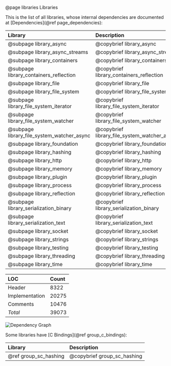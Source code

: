 @page libraries Libraries

This is the list of all libraries, whose internal dependencies are documented at [Dependencies](@ref page_dependencies):

Library                                     | Description                                   | LOC
:-------------------------------------------|:----------------------------------------------|---------------
@subpage library_async                      | @copybrief library_async                      |   5764
@subpage library_async_streams              | @copybrief library_async_streams              |   1987
@subpage library_containers                 | @copybrief library_containers                 |   874
@subpage library_containers_reflection      | @copybrief library_containers_reflection      |   213
@subpage library_file                       | @copybrief library_file                       |   716
@subpage library_file_system                | @copybrief library_file_system                |   1525
@subpage library_file_system_iterator       | @copybrief library_file_system_iterator       |   430
@subpage library_file_system_watcher        | @copybrief library_file_system_watcher        |   1431
@subpage library_file_system_watcher_async  | @copybrief library_file_system_watcher_async  |   106
@subpage library_foundation                 | @copybrief library_foundation                 |   1342
@subpage library_hashing                    | @copybrief library_hashing                    |   353
@subpage library_http                       | @copybrief library_http                       |   1602
@subpage library_memory                     | @copybrief library_memory                     |   1505
@subpage library_plugin                     | @copybrief library_plugin                     |   1841
@subpage library_process                    | @copybrief library_process                    |   1338
@subpage library_reflection                 | @copybrief library_reflection                 |   601
@subpage library_serialization_binary       | @copybrief library_serialization_binary       |   552
@subpage library_serialization_text         | @copybrief library_serialization_text         |   628
@subpage library_socket                     | @copybrief library_socket                     |   731
@subpage library_strings                    | @copybrief library_strings                    |   3045
@subpage library_testing                    | @copybrief library_testing                    |   359
@subpage library_threading                  | @copybrief library_threading                  |   1324
@subpage library_time                       | @copybrief library_time                       |   330

LOC               | Count
:-----------------|:-----------------
Header            | 8322
Implementation    | 20275
Comments          | 10476
*Total*           | 39073

![Dependency Graph](https://pagghiu.github.io/images/dependencies/SaneCppLibrariesDependencies.svg)

Some libraries have [C Bindings](@ref group_c_bindings):

Library                                     | Description
:-------------------------------------------|:-----------------------------------------------
@ref group_sc_hashing                       | @copybrief group_sc_hashing